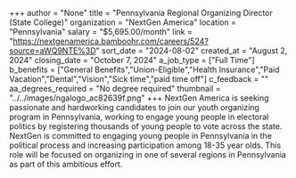 +++
author = "None"
title = "Pennsylvania Regional Organizing Director (State College)"
organization = "NextGen America"
location = "Pennsylvania"
salary = "$5,695.00/month"
link = "https://nextgenamerica.bamboohr.com/careers/524?source=aWQ9NTE%3D"
sort_date = "2024-08-02"
created_at = "August 2, 2024"
closing_date = "October 7, 2024"
a_job_type = ["Full Time"]
b_benefits = ["General Benefits","Union-Eligible","Health Insurance","Paid Vacation","Dental","Vision","Sick time","paid time off"]
c_feedback = ""
aa_degrees_required = "No degree required"
thumbnail = "../../images/ngalogo_ac82639f.png"
+++
NextGen America is seeking passionate and hardworking candidates to join our youth organizing program in Pennsylvania, working to engage young people in electoral politics by registering thousands of young people to vote across the state. NextGen is committed to engaging young people in Pennsylvania in the political process and increasing participation among 18-35 year olds. This role will be focused on organizing in one of several regions in Pennsylvania as part of this ambitious effort. 